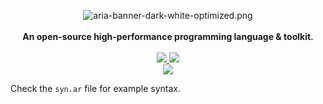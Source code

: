 <p align="center">
    <img src="docs/assets/aria-banner-dark-white-optimized.png?raw=true" alt="aria-banner-dark-white-optimized.png">
    <br/>
    <br/>
    <b>An open-source high-performance programming language & toolkit.</b>
    <br/>
    <br/>
    <a href="https://github.com/huzaifash/aria/actions">
        <img src="https://github.com/huzaifash/aria/workflows/build/badge.svg">
    </a>
    <a href="https://github.com/huzaifash/aria/blob/master/LICENSE">
        <img src="https://img.shields.io/github/license/huzaifash/aria">
    </a>
    <br/>
    <a href="https://github.com/huzaifash/aria.git">
        <img src="https://img.shields.io/github/languages/code-size/huzaifash/aria">
    </a>
</p>

Check the `syn.ar` file for example syntax.
